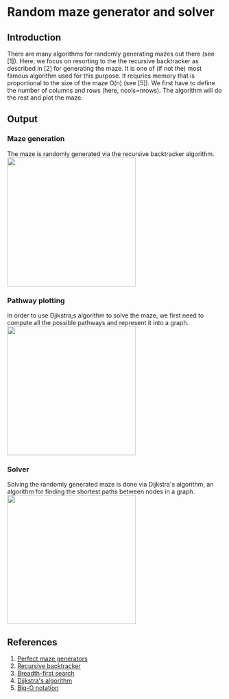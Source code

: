 # **Random maze generator and solver**

## Introduction

There are many algorithms for randomly generating mazes out there (see [1]). Here, we focus on resorting to the the recursive backtracker as described in [2] for generating the maze. It is one of (if not the) most famous algorithm used for this purpose. It requries memory that is proportional to the size of the maze O(n) (see [5]). We first have to define the number of columns and rows (here, ncols=nrows). The algorithm will do the rest and plot the maze.

## Output
### Maze generation

The maze is randomly generated via the recursive backtracker algorithm. <br/>
<img src="https://github.com/AlexandreCirilo/maze-generator/blob/master/images/maze.gif" width="300" height="300">

### Pathway plotting

In order to use Djikstra;s algorithm to solve the maze, we first need to compute all the possible pathways and represent it into a graph. <br/>
<img src="https://github.com/AlexandreCirilo/maze-generator/blob/master/images/maze_2.png" width="300" height="300">

### Solver

Solving the randomly generated maze is done via Dijkstra's algorithm, an algorithm for finding the shortest paths between nodes in a graph. <br/>
<img src="https://github.com/AlexandreCirilo/maze-generator/blob/master/images/maze_3.png" width="300" height="300">

## References

1. [Perfect maze generators](http://people.cs.ksu.edu/~ashley78/wiki.ashleycoleman.me/index.php/Perfect_Maze_Generators.html)
2. [Recursive backtracker](http://people.cs.ksu.edu/~ashley78/wiki.ashleycoleman.me/index.php/Recursive_Backtracker.html)
3. [Breadth-first search](https://courses.cs.washington.edu/courses/cse326/03su/homework/hw3/bfs.html)
4. [Dijkstra's algorithm](https://en.wikipedia.org/wiki/Dijkstra%27s_algorithm#Pseudocode)
5. [Big-O notation](http://bigocheatsheet.com/)

